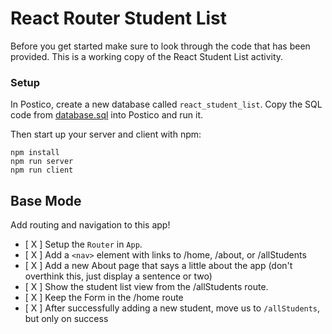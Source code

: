 # React Router Student List

Before you get started make sure to look through the code that has been provided. This is a working copy of the React Student List activity.

### Setup

In Postico, create a new database called `react_student_list`. Copy the SQL code from [database.sql](./database.sql) into Postico and run it.

Then start up your server and client with npm:

```
npm install
npm run server
npm run client
```

## Base Mode

Add routing and navigation to this app!

- [ X ] Setup the `Router` in `App`.
- [ X ] Add a `<nav>` element with links to /home, /about, or /allStudents
- [ X ] Add a new About page that says a little about the app (don't overthink this, just display a sentence or two)
- [ X ] Show the student list view from the /allStudents route.
- [ X ] Keep the Form in the /home route
- [ X ] After successfully adding a new student, move us to `/allStudents`, but only on success
